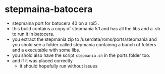 # stepmaina-batocera
- stepmaina port for batocera 40 on a rpi5 .
- this build contains a copy of stepmania 5.1 and has all the libs and a .sh to run it in batocera.
- you extract the stepmania zip to /userdata/roms/ports/stepmania and you shold see a folder called stepmania containng a bunch of folders and a executable with some libs.
 - you shold also have the script `stepmania.sh` in the ports folder too.
  - and if it was placed correctly
    - it should hopefully run without issues
 
 
